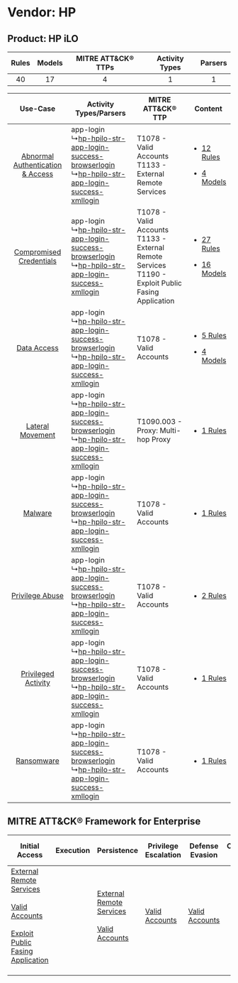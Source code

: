 Vendor: HP
==========
Product: HP iLO
---------------
| Rules | Models | MITRE ATT&CK® TTPs | Activity Types | Parsers |
|:-----:|:------:|:------------------:|:--------------:|:-------:|
|  40   |   17   |         4          |       1        |    1    |

|    Use-Case    | Activity Types/Parsers    | MITRE ATT&CK® TTP    | Content    |
|:----:| ---- | ---- | ---- |
| [Abnormal Authentication & Access](../../../UseCases/uc_abnormal_authentication_&_access.md) |  app-login<br> ↳[hp-hpilo-str-app-login-success-browserlogin](Ps/pC_hphpilostrapploginsuccessbrowserlogin.md)<br> ↳[hp-hpilo-str-app-login-success-xmllogin](Ps/pC_hphpilostrapploginsuccessxmllogin.md)<br> | T1078 - Valid Accounts<br>T1133 - External Remote Services<br>    | [<ul><li>12 Rules</li></ul><ul><li>4 Models</li></ul>](RM/r_m_hp_hp_ilo_Abnormal_Authentication_&_Access.md) |
|          [Compromised Credentials](../../../UseCases/uc_compromised_credentials.md)          |  app-login<br> ↳[hp-hpilo-str-app-login-success-browserlogin](Ps/pC_hphpilostrapploginsuccessbrowserlogin.md)<br> ↳[hp-hpilo-str-app-login-success-xmllogin](Ps/pC_hphpilostrapploginsuccessxmllogin.md)<br> | T1078 - Valid Accounts<br>T1133 - External Remote Services<br>T1190 - Exploit Public Fasing Application<br> | [<ul><li>27 Rules</li></ul><ul><li>16 Models</li></ul>](RM/r_m_hp_hp_ilo_Compromised_Credentials.md)         |
|    [Data Access](../../../UseCases/uc_data_access.md)    |  app-login<br> ↳[hp-hpilo-str-app-login-success-browserlogin](Ps/pC_hphpilostrapploginsuccessbrowserlogin.md)<br> ↳[hp-hpilo-str-app-login-success-xmllogin](Ps/pC_hphpilostrapploginsuccessxmllogin.md)<br> | T1078 - Valid Accounts<br>    | [<ul><li>5 Rules</li></ul><ul><li>4 Models</li></ul>](RM/r_m_hp_hp_ilo_Data_Access.md)    |
|    [Lateral Movement](../../../UseCases/uc_lateral_movement.md)    |  app-login<br> ↳[hp-hpilo-str-app-login-success-browserlogin](Ps/pC_hphpilostrapploginsuccessbrowserlogin.md)<br> ↳[hp-hpilo-str-app-login-success-xmllogin](Ps/pC_hphpilostrapploginsuccessxmllogin.md)<br> | T1090.003 - Proxy: Multi-hop Proxy<br>    | [<ul><li>1 Rules</li></ul>](RM/r_m_hp_hp_ilo_Lateral_Movement.md)    |
|    [Malware](../../../UseCases/uc_malware.md)    |  app-login<br> ↳[hp-hpilo-str-app-login-success-browserlogin](Ps/pC_hphpilostrapploginsuccessbrowserlogin.md)<br> ↳[hp-hpilo-str-app-login-success-xmllogin](Ps/pC_hphpilostrapploginsuccessxmllogin.md)<br> | T1078 - Valid Accounts<br>    | [<ul><li>1 Rules</li></ul>](RM/r_m_hp_hp_ilo_Malware.md)    |
|    [Privilege Abuse](../../../UseCases/uc_privilege_abuse.md)    |  app-login<br> ↳[hp-hpilo-str-app-login-success-browserlogin](Ps/pC_hphpilostrapploginsuccessbrowserlogin.md)<br> ↳[hp-hpilo-str-app-login-success-xmllogin](Ps/pC_hphpilostrapploginsuccessxmllogin.md)<br> | T1078 - Valid Accounts<br>    | [<ul><li>2 Rules</li></ul>](RM/r_m_hp_hp_ilo_Privilege_Abuse.md)    |
|    [Privileged Activity](../../../UseCases/uc_privileged_activity.md)    |  app-login<br> ↳[hp-hpilo-str-app-login-success-browserlogin](Ps/pC_hphpilostrapploginsuccessbrowserlogin.md)<br> ↳[hp-hpilo-str-app-login-success-xmllogin](Ps/pC_hphpilostrapploginsuccessxmllogin.md)<br> | T1078 - Valid Accounts<br>    | [<ul><li>1 Rules</li></ul>](RM/r_m_hp_hp_ilo_Privileged_Activity.md)    |
|    [Ransomware](../../../UseCases/uc_ransomware.md)    |  app-login<br> ↳[hp-hpilo-str-app-login-success-browserlogin](Ps/pC_hphpilostrapploginsuccessbrowserlogin.md)<br> ↳[hp-hpilo-str-app-login-success-xmllogin](Ps/pC_hphpilostrapploginsuccessxmllogin.md)<br> | T1078 - Valid Accounts<br>    | [<ul><li>1 Rules</li></ul>](RM/r_m_hp_hp_ilo_Ransomware.md)    |

MITRE ATT&CK® Framework for Enterprise
--------------------------------------
| Initial Access                                                                                                                                                                                                                         | Execution | Persistence                                                                                                                                      | Privilege Escalation                                                | Defense Evasion                                                     | Credential Access | Discovery | Lateral Movement | Collection | Command and Control                                                                                                                       | Exfiltration | Impact |
| -------------------------------------------------------------------------------------------------------------------------------------------------------------------------------------------------------------------------------------- | --------- | ------------------------------------------------------------------------------------------------------------------------------------------------ | ------------------------------------------------------------------- | ------------------------------------------------------------------- | ----------------- | --------- | ---------------- | ---------- | ----------------------------------------------------------------------------------------------------------------------------------------- | ------------ | ------ |
| [External Remote Services](https://attack.mitre.org/techniques/T1133)<br><br>[Valid Accounts](https://attack.mitre.org/techniques/T1078)<br><br>[Exploit Public Fasing Application](https://attack.mitre.org/techniques/T1190)<br><br> |           | [External Remote Services](https://attack.mitre.org/techniques/T1133)<br><br>[Valid Accounts](https://attack.mitre.org/techniques/T1078)<br><br> | [Valid Accounts](https://attack.mitre.org/techniques/T1078)<br><br> | [Valid Accounts](https://attack.mitre.org/techniques/T1078)<br><br> |                   |           |                  |            | [Proxy: Multi-hop Proxy](https://attack.mitre.org/techniques/T1090/003)<br><br>[Proxy](https://attack.mitre.org/techniques/T1090)<br><br> |              |        |